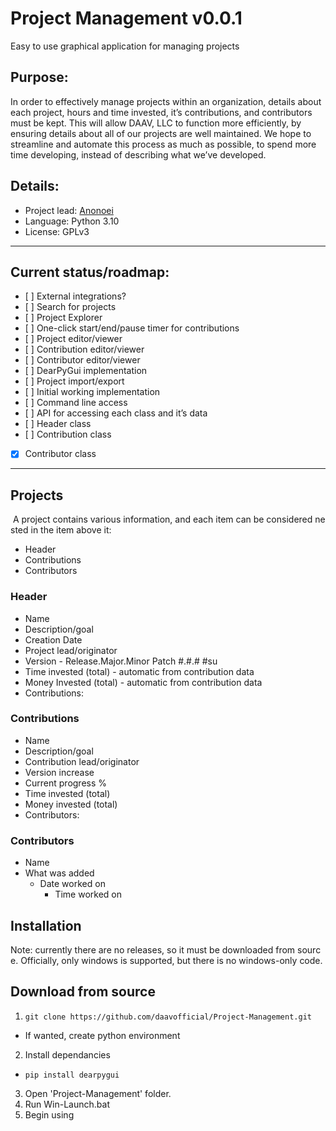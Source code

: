 # Project Management v0.0.1
 Easy to use graphical application for managing projects

## Purpose:
In order to effectively manage projects within an organization, details about each project, hours and time invested, it’s contributions, and contributors must be kept. This will allow DAAV, LLC to function more efficiently, by ensuring details about all of our projects are well maintained. We hope to streamline and automate this process as much as possible, to spend more time developing, instead of describing what we’ve developed.

## Details:
 - Project lead: [Anonoei](https://github.com/Anonoei)
 - Language: Python 3.10
 - License: GPLv3

----

## Current status/roadmap:
 - [ ] External integrations?
 - [ ] Search for projects
 - [ ] Project Explorer
 - [ ] One-click start/end/pause timer for contributions
 - [ ] Project editor/viewer
 - [ ] Contribution editor/viewer
 - [ ] Contributor editor/viewer
 - [ ] DearPyGui implementation
 - [ ] Project import/export
 - [ ] Initial working implementation
 - [ ] Command line access
 - [ ] API for accessing each class and it’s data
 - [ ] Header class
 - [ ] Contribution class
 - [X] Contributor class

----

## Projects
 A project contains various information, and each item can be considered nested in the item above it:
 - Header
 - Contributions
 - Contributors
### Header
 - Name
 - Description/goal
 - Creation Date
 - Project lead/originator
 - Version - Release.Major.Minor Patch #.#.# #su
 - Time invested (total) - automatic from contribution data
 - Money Invested (total) - automatic from contribution data
 - Contributions:
### Contributions
 - Name
 - Description/goal
 - Contribution lead/originator
 - Version increase
 - Current progress %
 - Time invested (total)
 - Money invested (total)
 - Contributors:
### Contributors
 - Name
 - What was added
   - Date worked on
     - Time worked on
      
## Installation
Note: currently there are no releases, so it must be downloaded from source. Officially, only windows is supported, but there is no windows-only code.

## Download from source
 1. `git clone https://github.com/daavofficial/Project-Management.git`
   - If wanted, create python environment
 2. Install dependancies
   - `pip install dearpygui`
 3. Open 'Project-Management' folder.
 4. Run Win-Launch.bat
 5. Begin using